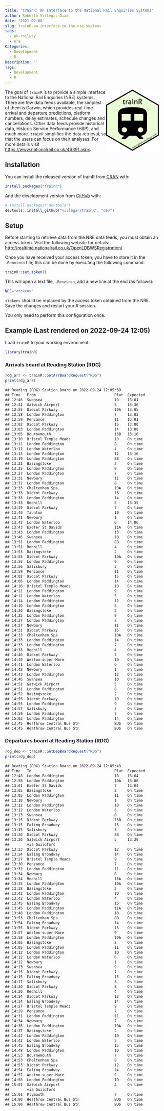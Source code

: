 ```yaml
---
title: 'trainR: An Interface to the National Rail Enquiries Systems'
author: Roberto Villegas-Diaz
date: '2021-02-08'
slug: trainR-an-interface-to-the-nre-systems
tags:
  - uk-railway
  - nre
Categories:
  - Development
  - R
Description: ''
Tags:
  - Development
  - R
---
```


<img src="https://raw.githubusercontent.com/villegar/trainR/main/inst/images/logo.png" alt="logo" align="right" height=200px/>

The goal of `trainR` is to provide a simple interface to the 
National Rail Enquiries (NRE) systems. There are few data feeds 
available, the simplest of them is Darwin, which provides real-time 
arrival and departure predictions, platform numbers, delay estimates, 
schedule changes and cancellations. Other data feeds provide historical 
data, Historic Service Performance (HSP), and much more. `trainR` 
simplifies the data retrieval, so that the users can focus on their 
analyses. For more details visit 
https://www.nationalrail.co.uk/46391.aspx.

## Installation

You can install the released version of trainR from [CRAN](https://CRAN.R-project.org) with:

``` r
install.packages("trainR")
```

And the development version from [GitHub](https://github.com/) with:

``` r
# install.packages("devtools")
devtools::install_github("villegar/trainR", "dev")
```

## Setup
Before starting to retrieve data from the NRE data feeds, you must obtain an access token. 
Visit the following website for details: http://realtime.nationalrail.co.uk/OpenLDBWSRegistration/

Once you have received your access token, you have to store it in the `.Renviron` file; this can be 
done by executing the following command:


```r
trainR::set_token()
```

This will open a text file, `.Renviron`, add a new line at the end (as follows):

```bash
NRE="<token>"
```

`<token>` should be replaced by the access token obtained from the NRE. Save the changes and restart 
your R session.

You only need to perform this configuration once.

## Example (Last rendered on 2022-09-24 12:05)

Load `trainR` to your working environment:

```r
library(trainR)
```

### Arrivals board at Reading Station (RDG)


```r
rdg_arr <- trainR::GetArrBoardRequest("RDG")
print(rdg_arr)
```

```
## Reading (RDG) Station Board on 2022-09-24 12:05:39
## Time   From                                    Plat  Expected
## 12:46  Swansea                                 10    13:01
## 12:51  Gatwick Airport                         5     13:36
## 12:55  Didcot Parkway                          10A   13:05
## 12:58  London Paddington                       7     13:03
## 12:59  Penzance                                11    13:01
## 13:02  Didcot Parkway                          15    13:00
## 13:03  London Paddington                       14    13:08
## 13:05  Bournemouth                             13B   13:10
## 13:10  Bristol Temple Meads                    10    On time
## 13:11  London Paddington                       8     On time
## 13:11  London Waterloo                         4     On time
## 13:13  London Paddington                       12    13:16
## 13:19  London Paddington                       8B    On time
## 13:22  Basingstoke                             2     On time
## 13:25  London Paddington                       9     On time
## 13:27  London Paddington                       7     On time
## 13:31  Newbury                                 11    On time
## 13:32  London Paddington                       8     On time
## 13:33  Cheltenham Spa                          10A   On time
## 13:33  Didcot Parkway                          15    On time
## 13:33  London Paddington                       14    On time
## 13:33  Redhill                                 5     13:35
## 13:39  Didcot Parkway                          7     On time
## 13:40  Taunton                                 10    On time
## 13:41  Newbury                                 1     On time
## 13:42  London Waterloo                         6     14:06
## 13:43  Exeter St Davids                        11A   On time
## 13:43  London Paddington                       13    On time
## 13:46  Swansea                                 10    On time
## 13:51  London Paddington                       8B    On time
## 13:51  Redhill                                 4     On time
## 13:53  Basingstoke                             2     On time
## 13:55  Didcot Parkway                          10A   On time
## 13:55  London Paddington                       9     On time
## 13:56  Salisbury                               3     On time
## 13:59  Penzance                                11    On time
## 14:02  Didcot Parkway                          15    On time
## 14:06  London Paddington                       14    On time
## 14:10  Bristol Temple Meads                    10    On time
## 14:11  London Paddington                       9     On time
## 14:11  London Waterloo                         5     On time
## 14:14  London Paddington                       12    On time
## 14:19  London Paddington                       8     On time
## 14:20  Basingstoke                             2     On time
## 14:25  London Paddington                       9     On time
## 14:27  London Paddington                       7     On time
## 14:27  Newbury                                 11    On time
## 14:31  Didcot Parkway                          15    On time
## 14:33  Cheltenham Spa                          10A   On time
## 14:33  London Paddington                       14    On time
## 14:33  London Paddington                       7     On time
## 14:33  Redhill                                 4     On time
## 14:40  Didcot Parkway                          7     On time
## 14:40  Weston-super-Mare                       10    On time
## 14:41  London Waterloo                         6     On time
## 14:42  Newbury                                 1     On time
## 14:43  London Paddington                       12    On time
## 14:46  Swansea                                 10    On time
## 14:51  Gatwick Airport                         5     On time
## 14:51  London Paddington                       8     On time
## 14:52  Basingstoke                             2     On time
## 14:55  Didcot Parkway                          10    On time
## 14:55  London Paddington                       9     On time
## 14:57  Salisbury                               3     On time
## 14:59  London Paddington                       7     On time
## 15:03  London Paddington                       14    On time
## 13:45  Heathrow Central Bus Stn                BUS   On time
## 14:45  Heathrow Central Bus Stn                BUS   On time
```

### Departures board at Reading Station (RDG)


```r
rdg_dep <- trainR::GetDepBoardRequest("RDG")
print(rdg_dep)
```

```
## Reading (RDG) Station Board on 2022-09-24 12:05:43
## Time   To                                      Plat  Expected
## 12:48  London Paddington                       10    13:04
## 12:58  London Paddington                       10A   13:06
## 13:01  Exeter St Davids                        7     13:04
## 13:05  Basingstoke                             2     On time
## 13:05  London Paddington                       11    On time
## 13:10  Newbury                                 1     On time
## 13:12  London Paddington                       10    On time
## 13:12  London Waterloo                         6     On time
## 13:13  Swansea                                 8     On time
## 13:15  Didcot Parkway                          13B   On time
## 13:15  Ealing Broadway                         15    On time
## 13:15  Salisbury                               3     On time
## 13:20  Didcot Parkway                          8B    On time
## 13:20  Gatwick Airport                         5     13:39
##        via Guildford                           
## 13:23  Didcot Parkway                          12    On time
## 13:24  Ealing Broadway                         14    On time
## 13:27  Bristol Temple Meads                    9     On time
## 13:30  Penzance                                7     On time
## 13:32  London Paddington                       11    On time
## 13:34  Newbury                                 8     On time
## 13:34  Redhill                                 13A   On time
## 13:35  London Paddington                       10A   On time
## 13:38  Basingstoke                             2     On time
## 13:42  London Paddington                       10    On time
## 13:42  London Waterloo                         4     On time
## 13:45  Ealing Broadway                         15    On time
## 13:45  London Paddington                       11A   On time
## 13:48  London Paddington                       10    On time
## 13:53  Cheltenham Spa                          8B    On time
## 13:54  Ealing Broadway                         14    On time
## 13:55  Didcot Parkway                          13    On time
## 13:57  Weston-super-Mare                       9     On time
## 13:58  London Paddington                       10A   On time
## 14:05  Basingstoke                             2     On time
## 14:05  London Paddington                       11    On time
## 14:12  London Paddington                       10    On time
## 14:12  London Waterloo                         6     On time
## 14:12  Newbury                                 1     On time
## 14:13  Swansea                                 9     On time
## 14:15  Didcot Parkway                          7     On time
## 14:15  Ealing Broadway                         15    On time
## 14:17  Salisbury                               3     On time
## 14:20  Didcot Parkway                          8     On time
## 14:20  Redhill                                 4     On time
## 14:24  Didcot Parkway                          12    On time
## 14:24  Ealing Broadway                         14    On time
## 14:27  Bristol Temple Meads                    9     On time
## 14:29  Penzance                                7     On time
## 14:31  London Paddington                       11    On time
## 14:34  Newbury                                 7     On time
## 14:35  London Paddington                       10A   On time
## 14:37  Basingstoke                             2     On time
## 14:42  London Paddington                       10    On time
## 14:42  London Waterloo                         5     On time
## 14:45  Ealing Broadway                         15    On time
## 14:48  London Paddington                       10    On time
## 14:53  Bournemouth                             7     On time
## 14:53  Cheltenham Spa                          8     On time
## 14:53  Didcot Parkway                          12    On time
## 14:54  Ealing Broadway                         14    On time
## 14:57  Weston-super-Mare                       9     On time
## 14:58  London Paddington                       10    On time
## 15:01  Gatwick Airport                         4     On time
##        via Guildford                           
## 15:01  Plymouth                                7     On time
## 14:00  Heathrow Central Bus Stn                BUS   On time
## 15:00  Heathrow Central Bus Stn                BUS   On time
```
